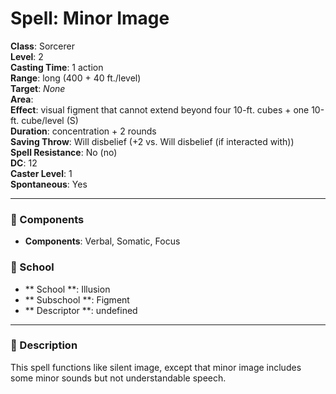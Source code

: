 
# Spell: Minor Image
**Class**: Sorcerer  
**Level**: 2  
**Casting Time**: 1 action  
**Range**: long (400 + 40 ft./level)  
**Target**: _None_  
**Area**:   
**Effect**: visual figment that cannot extend beyond four 10-ft. cubes + one 10-ft. cube/level (S)  
**Duration**: concentration + 2 rounds  
**Saving Throw**: Will disbelief (+2 vs. Will disbelief (if interacted with))  
**Spell Resistance**: No (no)  
**DC**: 12  
**Caster Level**: 1  
**Spontaneous**: Yes

---

### 🔮 Components
- **Components**: Verbal, Somatic, Focus

### 🏫 School
- ** School **: Illusion
- ** Subschool **: Figment
- ** Descriptor **: undefined
---

### 📜 Description
This spell functions like silent image, except that minor image includes some minor sounds but not understandable speech.
